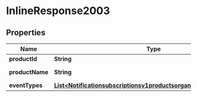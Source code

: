 
# InlineResponse2003

## Properties
Name | Type | Description | Notes
------------ | ------------- | ------------- | -------------
**productId** | **String** | Product ID. |  [optional]
**productName** | **String** | Product Name. |  [optional]
**eventTypes** | [**List&lt;Notificationsubscriptionsv1productsorganizationIdEventTypes&gt;**](Notificationsubscriptionsv1productsorganizationIdEventTypes.md) |  |  [optional]



